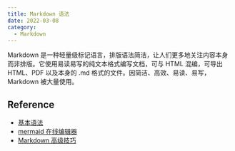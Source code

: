 ```yaml
---
title: Markdown 语法
date: 2022-03-08
category:
  - Markdown
---
```


Markdown 是一种轻量级标记语言，排版语法简洁，让人们更多地关注内容本身而非排版。它使用易读易写的纯文本格式编写文档，可与 HTML 混编，可导出 HTML、PDF 以及本身的 .md 格式的文件。因简洁、高效、易读、易写，Markdown 被大量使用。

## Reference

- [基本语法](https://www.markdownguide.org/basic-syntax/)
- [mermaid 在线编辑器](https://mermaid-js.github.io/mermaid-live-editor/)
- [Markdown 高级技巧](https://www.runoob.com/markdown/md-advance.html)